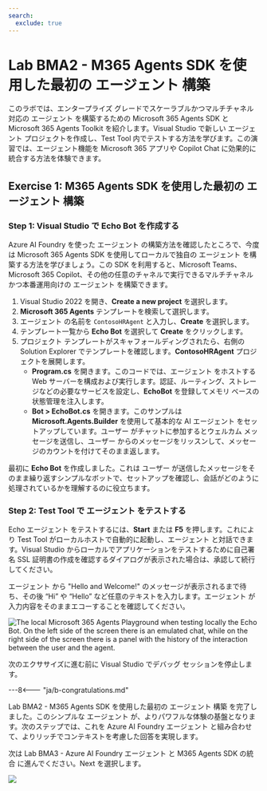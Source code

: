 ```yaml
---
search:
  exclude: true
---
```

# Lab BMA2 - M365 Agents SDK を使用した最初の エージェント 構築

このラボでは、エンタープライズ グレードでスケーラブルかつマルチチャネル対応の エージェント を構築するための Microsoft 365 Agents SDK と Microsoft 365 Agents Toolkit を紹介します。Visual Studio で新しい エージェント プロジェクトを作成し、Test Tool 内でテストする方法を学びます。この演習では、エージェント機能を Microsoft 365 アプリや Copilot Chat に効果的に統合する方法を体験できます。

## Exercise 1: M365 Agents SDK を使用した最初の エージェント 構築

### Step 1: Visual Studio で Echo Bot を作成する

Azure AI Foundry を使った エージェント の構築方法を確認したところで、今度は Microsoft 365 Agents SDK を使用してローカルで独自の エージェント を構築する方法を学びましょう。この SDK を利用すると、Microsoft Teams、Microsoft 365 Copilot、その他の任意のチャネルで実行できるマルチチャネルかつ本番運用向けの エージェント を構築できます。

1. Visual Studio 2022 を開き、**Create a new project** を選択します。  
1. **Microsoft 365 Agents** テンプレートを検索して選択します。  
1. エージェント の名前を `ContosoHRAgent` と入力し、**Create** を選択します。  
1. テンプレート一覧から **Echo Bot** を選択して **Create** をクリックします。  
1. プロジェクト テンプレートがスキャフォールディングされたら、右側の Solution Explorer でテンプレートを確認します。**ContosoHRAgent** プロジェクトを展開します。  
   - **Program.cs** を開きます。このコードでは、エージェント をホストする Web サーバーを構成および実行します。認証、ルーティング、ストレージなどの必要なサービスを設定し、**EchoBot** を登録してメモリ ベースの状態管理を注入します。  
   - **Bot > EchoBot.cs** を開きます。このサンプルは **Microsoft.Agents.Builder** を使用して基本的な AI エージェント をセットアップしています。ユーザー がチャットに参加するとウェルカム メッセージを送信し、ユーザー からのメッセージをリッスンして、メッセージのカウントを付けてそのまま返します。  

最初に **Echo Bot** を作成しました。これは ユーザー が送信したメッセージをそのまま繰り返すシンプルなボットで、セットアップを確認し、会話がどのように処理されているかを理解するのに役立ちます。

<cc-end-step lab="bma2" exercise="1" step="1" />

### Step 2: Test Tool で エージェント をテストする

Echo エージェント をテストするには、**Start** または **F5** を押します。これにより Test Tool がローカルホストで自動的に起動し、エージェント と対話できます。Visual Studio からローカルでアプリケーションをテストするために自己署名 SSL 証明書の作成を確認するダイアログが表示された場合は、承認して続行してください。

エージェント から "Hello and Welcome!" のメッセージが表示されるまで待ち、その後 “Hi” や “Hello” など任意のテキストを入力します。エージェント が入力内容をそのままエコーすることを確認してください。

![The local Microsoft 365 Agents Playground when testing locally the Echo Bot. On the left side of the screen there is an emulated chat, while on the right side of the screen there is a panel with the history of the interaction between the user and the agent.](https://github.com/user-attachments/assets/4562052d-856b-44d5-b2dd-27623d9bed11)

次のエクササイズに進む前に Visual Studio でデバッグ セッションを停止します。

<cc-end-step lab="bma2" exercise="1" step="2" />

---8<--- "ja/b-congratulations.md"

Lab BMA2 - M365 Agents SDK を使用した最初の エージェント 構築 を完了しました。このシンプルな エージェント が、よりパワフルな体験の基盤となります。次のステップでは、これを Azure AI Foundry エージェント と組み合わせて、よりリッチでコンテキストを考慮した回答を実現します。

次は Lab BMA3 - Azure AI Foundry エージェント と M365 Agents SDK の統合 に進んでください。Next を選択します。

<cc-next url="../03-agent-configuration" />

<img src="https://m365-visitor-stats.azurewebsites.net/copilot-camp/custom-engine/agents-sdk/02-agent-with-agents-sdk--ja" />